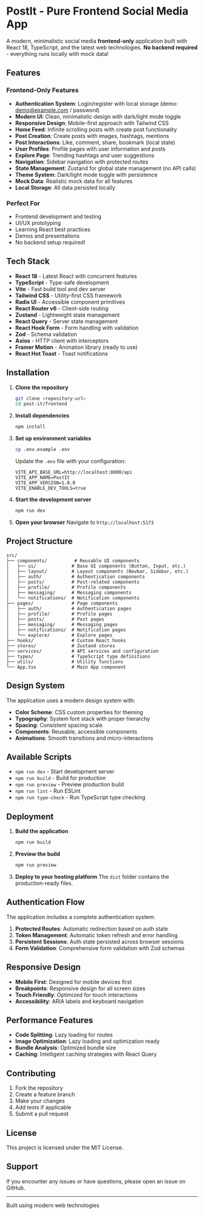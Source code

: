 # PostIt - Pure Frontend Social Media App

A modern, minimalistic social media **frontend-only** application built with React 18, TypeScript, and the latest web technologies. **No backend required** - everything runs locally with mock data!

## Features

### Frontend-Only Features
- **Authentication System**: Login/register with local storage (demo: demo@example.com / password)
- **Modern UI**: Clean, minimalistic design with dark/light mode toggle
- **Responsive Design**: Mobile-first approach with Tailwind CSS
- **Home Feed**: Infinite scrolling posts with create post functionality
- **Post Creation**: Create posts with images, hashtags, mentions
- **Post Interactions**: Like, comment, share, bookmark (local state)
- **User Profiles**: Profile pages with user information and posts
- **Explore Page**: Trending hashtags and user suggestions
- **Navigation**: Sidebar navigation with protected routes
- **State Management**: Zustand for global state management (no API calls)
- **Theme System**: Dark/light mode toggle with persistence
- **Mock Data**: Realistic mock data for all features
- **Local Storage**: All data persisted locally

### Perfect For
- Frontend development and testing
- UI/UX prototyping
- Learning React best practices
- Demos and presentations
- No backend setup required!

## Tech Stack

- **React 18** - Latest React with concurrent features
- **TypeScript** - Type-safe development
- **Vite** - Fast build tool and dev server
- **Tailwind CSS** - Utility-first CSS framework
- **Radix UI** - Accessible component primitives
- **React Router v6** - Client-side routing
- **Zustand** - Lightweight state management
- **React Query** - Server state management
- **React Hook Form** - Form handling with validation
- **Zod** - Schema validation
- **Axios** - HTTP client with interceptors
- **Framer Motion** - Animation library (ready to use)
- **React Hot Toast** - Toast notifications

## Installation

1. **Clone the repository**
   ```bash
   git clone <repository-url>
   cd post-it/frontend
   ```

2. **Install dependencies**
   ```bash
   npm install
   ```

3. **Set up environment variables**
   ```bash
   cp .env.example .env
   ```
   
   Update the `.env` file with your configuration:
   ```env
   VITE_API_BASE_URL=http://localhost:8000/api
   VITE_APP_NAME=PostIt
   VITE_APP_VERSION=1.0.0
   VITE_ENABLE_DEV_TOOLS=true
   ```

4. **Start the development server**
   ```bash
   npm run dev
   ```

5. **Open your browser**
   Navigate to `http://localhost:5173`

## Project Structure

```
src/
├── components/          # Reusable UI components
│   ├── ui/             # Base UI components (Button, Input, etc.)
│   ├── layout/         # Layout components (Navbar, Sidebar, etc.)
│   ├── auth/           # Authentication components
│   ├── posts/          # Post-related components
│   ├── profile/        # Profile components
│   ├── messaging/      # Messaging components
│   └── notifications/  # Notification components
├── pages/              # Page components
│   ├── auth/           # Authentication pages
│   ├── profile/        # Profile pages
│   ├── posts/          # Post pages
│   ├── messaging/      # Messaging pages
│   ├── notifications/  # Notification pages
│   └── explore/        # Explore pages
├── hooks/              # Custom React hooks
├── stores/             # Zustand stores
├── services/           # API services and configuration
├── types/              # TypeScript type definitions
├── utils/              # Utility functions
└── App.tsx             # Main App component
```

## Design System

The application uses a modern design system with:

- **Color Scheme**: CSS custom properties for theming
- **Typography**: System font stack with proper hierarchy
- **Spacing**: Consistent spacing scale
- **Components**: Reusable, accessible components
- **Animations**: Smooth transitions and micro-interactions

## Available Scripts

- `npm run dev` - Start development server
- `npm run build` - Build for production
- `npm run preview` - Preview production build
- `npm run lint` - Run ESLint
- `npm run type-check` - Run TypeScript type checking

## Deployment

1. **Build the application**
   ```bash
   npm run build
   ```

2. **Preview the build**
   ```bash
   npm run preview
   ```

3. **Deploy to your hosting platform**
   The `dist` folder contains the production-ready files.

## Authentication Flow

The application includes a complete authentication system:

1. **Protected Routes**: Automatic redirection based on auth state
2. **Token Management**: Automatic token refresh and error handling
3. **Persistent Sessions**: Auth state persisted across browser sessions
4. **Form Validation**: Comprehensive form validation with Zod schemas

## Responsive Design

- **Mobile First**: Designed for mobile devices first
- **Breakpoints**: Responsive design for all screen sizes
- **Touch Friendly**: Optimized for touch interactions
- **Accessibility**: ARIA labels and keyboard navigation

## Performance Features

- **Code Splitting**: Lazy loading for routes
- **Image Optimization**: Lazy loading and optimization ready
- **Bundle Analysis**: Optimized bundle size
- **Caching**: Intelligent caching strategies with React Query

## Contributing

1. Fork the repository
2. Create a feature branch
3. Make your changes
4. Add tests if applicable
5. Submit a pull request

## License

This project is licensed under the MIT License.

## Support

If you encounter any issues or have questions, please open an issue on GitHub.

---

Built using modern web technologies